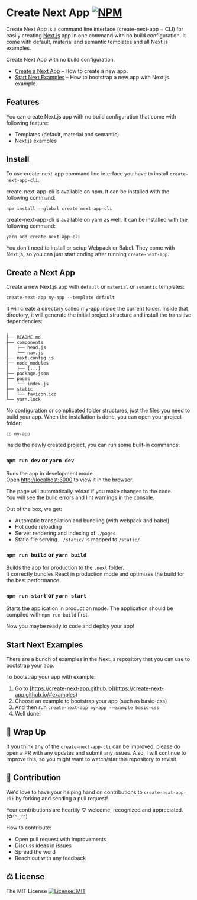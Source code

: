 # Create Next App [![NPM](https://img.shields.io/npm/v/create-next-app-cli.svg)](https://www.npmjs.com/package/create-next-app-cli)

Create Next App is a command line interface (create-next-app + CLI) for easily creating [Next.js](https://nextjs.org) app in one command with no build configuration. It come with default, material and semantic templates and all Next.js examples.

Create Next App with no build configuration.

  * [Create a Next App](#create-a-next-app) – How to create a new app.
  * [Start Next Examples](#start-next-examples) – How to bootstrap a new app with Next.js example.

## Features

You can create Next.js app with no build configuration that come with following feature:

  - Templates (default, material and semantic)
  - Next.js examples

## Install

To use create-next-app command line interface you have to install `create-next-app-cli`.

create-next-app-cli is available on npm. It can be installed with the following command:

```
npm install --global create-next-app-cli
```

create-next-app-cli is available on yarn as well. It can be installed with the following command:

```
yarn add create-next-app-cli
```

You don't need to install or setup Webpack or Babel. They come with Next.js, so you can just start coding after running `create-next-app`.

## Create a Next App

Create a new Next.js app with `default` or `material` or `semantic` templates:

```
create-next-app my-app --template default
```

It will create a directory called my-app inside the current folder.
Inside that directory, it will generate the initial project structure and install the transitive dependencies:

```
.
├── README.md
├── components
│   ├── head.js
│   └── nav.js
├── next.config.js
├── node_modules
│   ├── [...]
├── package.json
├── pages
│   └── index.js
├── static
│   └── favicon.ico
└── yarn.lock
```

No configuration or complicated folder structures, just the files you need to build your app. When the installation is done, you can open your project folder:

```
cd my-app
```

Inside the newly created project, you can run some built-in commands:

### `npm run dev` or `yarn dev`

Runs the app in development mode.<br/>
Open [http://localhost:3000](http://localhost:3000) to view it in the browser.

The page will automatically reload if you make changes to the code.<br>
You will see the build errors and lint warnings in the console.

Out of the box, we get:

  - Automatic transpilation and bundling (with webpack and babel)
  - Hot code reloading
  - Server rendering and indexing of `./pages`
  - Static file serving. `./static/` is mapped to `/static/`

### `npm run build` or `yarn build`

Builds the app for production to the `.next` folder.<br/>
It correctly bundles React in production mode and optimizes the build for the best performance.

### `npm run start` or `yarn start`

Starts the application in production mode. The application should be compiled with `npm run build` first.

Now you maybe ready to code and deploy your app!

## Start Next Examples

There are a bunch of examples in the Next.js repository that you can use to bootstrap your app.

To bootstrap your app with example:

1. Go to [https://create-next-app.github.io](https://create-next-app.github.io/#examples)
2. Choose an example to bootstrap your app (such as basic-css)
3. And then run `create-next-app my-app --example basic-css`
4. Well done!

<!-- ## User Guide

You can find detailed instructions on using Next.js and many tips in [its documentation](https://nextjs.org/docs/). -->

## 💖 Wrap Up

If you think any of the `create-next-app-cli` can be improved, please do open a PR with any updates and submit any issues. Also, I will continue to improve this, so you might want to watch/star this repository to revisit.

## 🌟 Contribution

We'd love to have your helping hand on contributions to `create-next-app-cli` by forking and sending a pull request!

Your contributions are heartily ♡ welcome, recognized and appreciated. (✿◠‿◠)

How to contribute:

- Open pull request with improvements
- Discuss ideas in issues
- Spread the word
- Reach out with any feedback

## ⚖️ License

The MIT License [![License: MIT](https://img.shields.io/badge/License-MIT-yellow.svg)](https://opensource.org/licenses/MIT)
